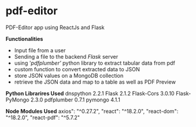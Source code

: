 # pdf-editor
PDF-Editor app using ReactJs and Flask

**Functionalities**
-   Input file from a user
-   Sending a file to the backend _Flask_ server
-   using '_pdfplumber'_ python library to extract tabular data from pdf
-   custom function to convert extracted data to JSON
-   store JSON values on a MongoDB collection
-   retrieve the JSON data and map to a table as well as PDF Preview

**Python Librarires Used**
dnspython          2.2.1
Flask              2.1.2
Flask-Cors         3.0.10
Flask-PyMongo      2.3.0
pdfplumber         0.7.1
pymongo            4.1.1

**Node Modules Used**
axios":  "^0.27.2",
"react":  "^18.2.0",
"react-dom":  "^18.2.0",
"react-pdf":  "^5.7.2"
